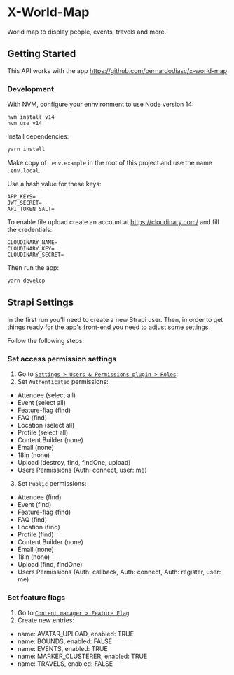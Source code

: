 # X-World-Map

World map to display people, events, travels and more.

## Getting Started

This API works with the app https://github.com/bernardodiasc/x-world-map

### Development

With NVM, configure your ennvironment to use Node version 14:

```
nvm install v14
nvm use v14
```

Install dependencies:

```bash
yarn install
```

Make copy of `.env.example` in the root of this project and use the name `.env.local`.

Use a hash value for these keys:

```
APP_KEYS=
JWT_SECRET=
API_TOKEN_SALT=
```

To enable file upload create an account at https://cloudinary.com/ and fill the credentials:

```
CLOUDINARY_NAME=
CLOUDINARY_KEY=
CLOUDINARY_SECRET=
```

Then run the app:

```bash
yarn develop
```

## Strapi Settings

In the first run you'll need to create a new Strapi user. Then, in order to get things ready for the [app's front-end](https://github.com/bernardodiasc/x-world-map) you need to adjust some settings.

Follow the following steps:

### Set access permission settings

1. Go to [`Settings > Users & Permissions plugin > Roles`](http://localhost:1337/admin/settings/users-permissions/roles):
2. Set `Authenticated` permissions:
  - Attendee (select all)
  - Event (select all)
  - Feature-flag (find)
  - FAQ (find)
  - Location (select all)
  - Profile (select all)
  - Content Builder (none)
  - Email (none)
  - 18in (none)
  - Upload (destroy, find, findOne, upload)
  - Users Permissions (Auth: connect, user: me)
3. Set `Public` permissions:
  - Attendee (find) 
  - Event (find) 
  - Feature-flag (find) 
  - FAQ (find) 
  - Location (find) 
  - Profile (find) 
  - Content Builder (none) 
  - Email (none) 
  - 18in (none) 
  - Upload (find, findOne) 
  - Users Permissions (Auth: callback, Auth: connect, Auth: register, user: me)

### Set feature flags

1. Go to [`Content manager > Feature Flag`](http://localhost:1337/admin/content-manager/collectionType/api::feature-flag.feature-flag)
2. Create new entries:
  - name: AVATAR_UPLOAD, enabled: TRUE
  - name: BOUNDS, enabled: FALSE
  - name: EVENTS, enabled: TRUE
  - name: MARKER_CLUSTERER, enabled: TRUE
  - name: TRAVELS, enabled: FALSE
